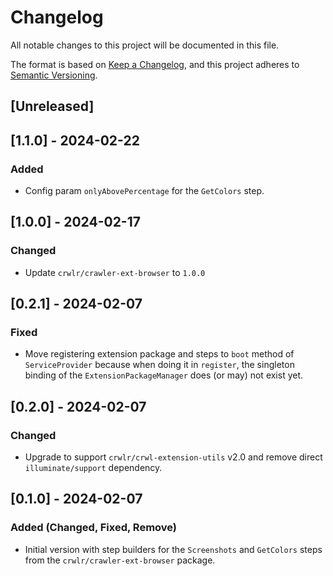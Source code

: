 # Changelog
All notable changes to this project will be documented in this file.

The format is based on [Keep a Changelog](https://keepachangelog.com/en/1.0.0/),
and this project adheres to [Semantic Versioning](https://semver.org/spec/v2.0.0.html).

## [Unreleased]

## [1.1.0] - 2024-02-22
### Added
* Config param `onlyAbovePercentage` for the `GetColors` step.

## [1.0.0] - 2024-02-17
### Changed
* Update `crwlr/crawler-ext-browser` to `1.0.0`

## [0.2.1] - 2024-02-07
### Fixed
* Move registering extension package and steps to `boot` method of `ServiceProvider` because when doing it in `register`, the singleton binding of the `ExtensionPackageManager` does (or may) not exist yet.

## [0.2.0] - 2024-02-07
### Changed
* Upgrade to support `crwlr/crwl-extension-utils` v2.0 and remove direct `illuminate/support` dependency.

## [0.1.0] - 2024-02-07
### Added (Changed, Fixed, Remove)
* Initial version with step builders for the `Screenshots` and `GetColors` steps from the `crwlr/crawler-ext-browser` package.
